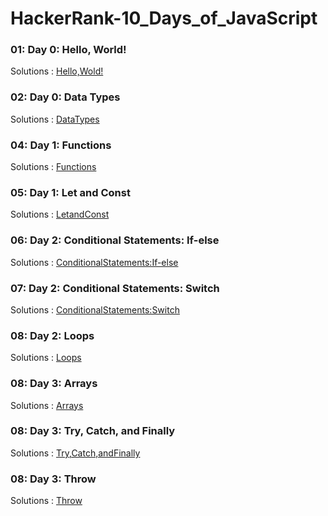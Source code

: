 # HackerRank-10_Days_of_JavaScript

### 01: Day 0: Hello, World!
Solutions : [Hello,Wold!](./Day0:Hello,World!.js)
### 02: Day 0: Data Types
Solutions : [DataTypes](./Day0:DataTypes.js)
### 04: Day 1: Functions
Solutions : [Functions](./Day1:Functions.js)
### 05: Day 1: Let and Const
Solutions : [LetandConst](./Day1:LetandConst.js)
### 06: Day 2: Conditional Statements: If-else
Solutions : [ConditionalStatements:If-else](./Day2:ConditionalStatements:If-Else.js)
### 07: Day 2: Conditional Statements: Switch
Solutions : [ConditionalStatements:Switch](./Day2:ConditionalStatements:Switch.js)
### 08: Day 2: Loops
Solutions : [Loops](./Day2:Loops.js)
### 08: Day 3: Arrays
Solutions : [Arrays](./Day3:Arrays.js)
### 08: Day 3: Try, Catch, and Finally
Solutions : [Try,Catch,andFinally](./Day3:Try,Catch,andFinally.js)
### 08: Day 3: Throw
Solutions : [Throw](./Day3:Throw.js)
